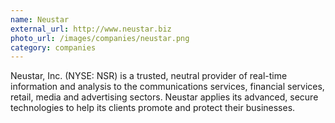 ```yaml
---
name: Neustar
external_url: http://www.neustar.biz
photo_url: /images/companies/neustar.png
category: companies
---
```

Neustar, Inc. (NYSE: NSR) is a trusted, neutral provider of real-time information and analysis to the communications services, financial services, retail, media and advertising sectors. Neustar applies its advanced, secure technologies to help its clients promote and protect their businesses.
